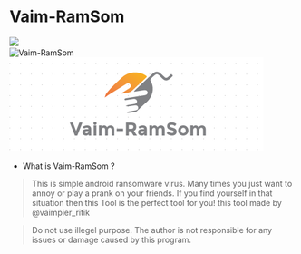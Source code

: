 # Vaim-RamSom
<img src="https://img.shields.io/badge/Vaim--RamSom-Android%20Ransomware-brightgreen"><br>
<img title="Vaim-RamSom" src="https://img.shields.io/badge/version-1.0-red"><br>
<img src="Vaim-RamSom.png"><br>


- What is Vaim-RamSom ?
> This is simple android ransomware virus.
> Many times you just want to annoy or play a prank on your friends.
> If you find yourself in that situation then this Tool is the perfect tool for you!
> this tool made by @vaimpier_ritik

> Do not use illegel purpose. The author is not responsible for any issues or damage caused by this program.
